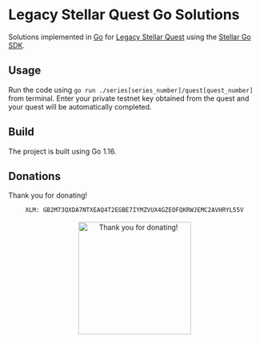 # Legacy Stellar Quest Go Solutions
Solutions implemented in [Go](https://golang.org/) for [Legacy Stellar Quest](https://quest-legacy.stellar.org/) using the [Stellar Go SDK](https://github.com/stellar/go).

## Usage
Run the code using `go run ./series[series_number]/quest[quest_number]` from terminal. Enter your private testnet key obtained from the quest and your quest will be automatically completed.

## Build
The project is built using Go 1.16.

## Donations
Thank you for donating!

<p align="center">
  <code>XLM: GB2M73QXDA7NTXEAQ4T2EGBE7IYMZVUX4GZEOFQKRWJEMC2AVHRYL55V</code><br><br>
  <img src="https://user-images.githubusercontent.com/43248015/138143171-ecc7a079-0303-47fa-a30b-05c3305a3721.png" width="225" alt="Thank you for donating!">
</p>
